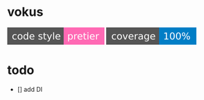 # vokus

[![code style: prettier](./badge/code-style.svg?sanitize=true)](https://github.com/vokus/vokus)
[![coverage: 100%](./badge/coverage.svg?sanitize=true)](https://github.com/vokus/vokus)

# todo

-   [] add DI
